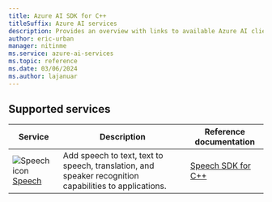 ```yaml
---
title: Azure AI SDK for C++
titleSuffix: Azure AI services
description: Provides an overview with links to available Azure AI client libraries and packages for C++.
author: eric-urban
manager: nitinme
ms.service: azure-ai-services
ms.topic: reference
ms.date: 03/06/2024
ms.author: lajanuar
---
```


## Supported services

| Service | Description | Reference documentation |
| --- | --- | --- |
| ![Speech icon](~/reusable-content/ce-skilling/azure/media/ai-services/speech.svg) [Speech](../../../speech-service/index.yml) | Add speech to text, text to speech, translation, and speaker recognition capabilities to applications. | [Speech SDK for C++](/cpp/cognitive-services/speech/) |
